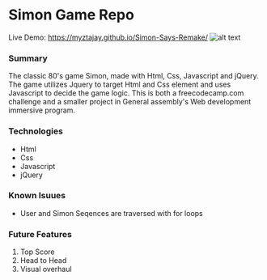# Simon Game Repo
Live Demo: https://myztajay.github.io/Simon-Says-Remake/
![alt text](https://static1.squarespace.com/static/51559841e4b06ce8229aac9d/5501cba2e4b02387e1f2bb60/5372c9d9e4b05dd13821a5bf/1466480997282/simon_game.jpg?format=500w "Logo Title Text 1")


### Summary
The classic 80's game Simon, made with Html, Css, Javascript and jQuery. The game utilizes Jquery to target Html and Css element and uses Javascript to decide the game logic. This is both a freecodecamp.com challenge and a smaller project in General assembly's Web development immersive program.

### Technologies
* Html
* Css
* Javascript
* jQuery

### Known Isuues
* User and Simon Seqences are traversed with for loops 

### Future Features
1. Top Score
2. Head to Head
3. Visual overhaul
                                                                                                                                                                                                                                                                                                                                                                                                                                                                                                                                                                                                                                                                                                                                                                                                                          
